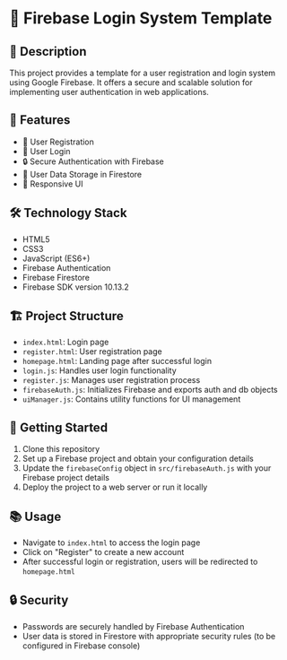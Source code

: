 # 🔐 Firebase Login System Template

## 📝 Description

This project provides a template for a user registration and login system using Google Firebase. It offers a secure and scalable solution for implementing user authentication in web applications.

## 🚀 Features

- 📝 User Registration
- 🔑 User Login
- 🔒 Secure Authentication with Firebase
- 💾 User Data Storage in Firestore
- 🎨 Responsive UI

## 🛠️ Technology Stack

- HTML5
- CSS3
- JavaScript (ES6+)
- Firebase Authentication
- Firebase Firestore
- Firebase SDK version 10.13.2

## 🏗️ Project Structure

- `index.html`: Login page
- `register.html`: User registration page
- `homepage.html`: Landing page after successful login
- `login.js`: Handles user login functionality
- `register.js`: Manages user registration process
- `firebaseAuth.js`: Initializes Firebase and exports auth and db objects
- `uiManager.js`: Contains utility functions for UI management

## 🚀 Getting Started

1. Clone this repository
2. Set up a Firebase project and obtain your configuration details
3. Update the `firebaseConfig` object in `src/firebaseAuth.js` with your Firebase project details
4. Deploy the project to a web server or run it locally

## 📚 Usage

- Navigate to `index.html` to access the login page
- Click on "Register" to create a new account
- After successful login or registration, users will be redirected to `homepage.html`

## 🔒 Security

- Passwords are securely handled by Firebase Authentication
- User data is stored in Firestore with appropriate security rules (to be configured in Firebase console)
